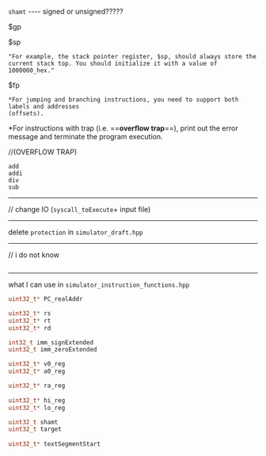 `shamt` ---- signed or unsigned?????



$gp



$sp

```
"For example, the stack pointer register, $sp, should always store the current stack top. You should initialize it with a value of 1000000_hex."
```

$fp





```
*For jumping and branching instructions, you need to support both labels and addresses
(offsets).
```



*For instructions with trap (i.e. ==**overflow trap**==), print out the error message and terminate the
program execution.

//(OVERFLOW TRAP)

```
add
addi
div
sub
```

---

// change IO (`syscall_toExecute`+ input file)

---

delete `protection` in `simulator_draft.hpp`

---

// i do not know

```

```



---

what I can use in `simulator_instruction_functions.hpp`

```c++
uint32_t* PC_realAddr

uint32_t* rs
uint32_t* rt
uint32_t* rd

int32_t imm_signExtended
uint32_t imm_zeroExtended

uint32_t* v0_reg
uint32_t* a0_reg

uint32_t* ra_reg
    
uint32_t* hi_reg
uint32_t* lo_reg

uint32_t shamt
uint32_t target
    
uint32_t* textSegmentStart
```






